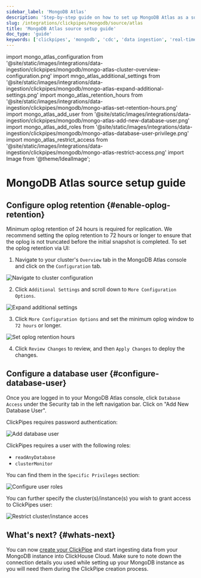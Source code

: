 ```yaml
---
sidebar_label: 'MongoDB Atlas'
description: 'Step-by-step guide on how to set up MongoDB Atlas as a source for ClickPipes'
slug: /integrations/clickpipes/mongodb/source/atlas
title: 'MongoDB Atlas source setup guide'
doc_type: 'guide'
keywords: ['clickpipes', 'mongodb', 'cdc', 'data ingestion', 'real-time sync']
---
```


import mongo_atlas_configuration from '@site/static/images/integrations/data-ingestion/clickpipes/mongodb/mongo-atlas-cluster-overview-configuration.png'
import mngo_atlas_additional_settings from '@site/static/images/integrations/data-ingestion/clickpipes/mongodb/mongo-atlas-expand-additional-settings.png'
import mongo_atlas_retention_hours from '@site/static/images/integrations/data-ingestion/clickpipes/mongodb/mongo-atlas-set-retention-hours.png'
import mongo_atlas_add_user from '@site/static/images/integrations/data-ingestion/clickpipes/mongodb/mongo-atlas-add-new-database-user.png'
import mongo_atlas_add_roles from '@site/static/images/integrations/data-ingestion/clickpipes/mongodb/mongo-atlas-database-user-privilege.png'
import mongo_atlas_restrict_access from '@site/static/images/integrations/data-ingestion/clickpipes/mongodb/mongo-atlas-restrict-access.png'
import Image from '@theme/IdealImage';

# MongoDB Atlas source setup guide

## Configure oplog retention {#enable-oplog-retention}

Minimum oplog retention of 24 hours is required for replication. We recommend setting the oplog retention to 72 hours or longer to ensure that the oplog is not truncated before the initial snapshot is completed. To set the oplog retention via UI:

1. Navigate to your cluster's `Overview` tab in the MongoDB Atlas console and click on the `Configuration` tab.
<Image img={mongo_atlas_configuration} alt="Navigate to cluster configuration" size="lg" border/>

2. Click `Additional Settings` and scroll down to `More Configuration Options`.
<Image img={mngo_atlas_additional_settings} alt="Expand additional settings" size="lg" border/>

3. Click `More Configuration Options` and set the minimum oplog window to `72 hours` or longer.
<Image img={mongo_atlas_retention_hours} alt="Set oplog retention hours" size="lg" border/>

4. Click `Review Changes` to review, and then `Apply Changes` to deploy the changes.

## Configure a database user {#configure-database-user}

Once you are logged in to your MongoDB Atlas console, click `Database Access` under the Security tab in the left navigation bar. Click on "Add New Database User".

ClickPipes requires password authentication:

<Image img={mongo_atlas_add_user} alt="Add database user" size="lg" border/>

ClickPipes requires a user with the following roles:

- `readAnyDatabase`
- `clusterMonitor`

You can find them in the `Specific Privileges` section:

<Image img={mongo_atlas_add_roles} alt="Configure user roles" size="lg" border/>

You can further specify the cluster(s)/instance(s) you wish to grant access to ClickPipes user:

<Image img={mongo_atlas_restrict_access} alt="Restrict cluster/instance acces" size="lg" border/>

## What's next? {#whats-next}

You can now [create your ClickPipe](../index.md) and start ingesting data from your MongoDB instance into ClickHouse Cloud.
Make sure to note down the connection details you used while setting up your MongoDB instance as you will need them during the ClickPipe creation process.
